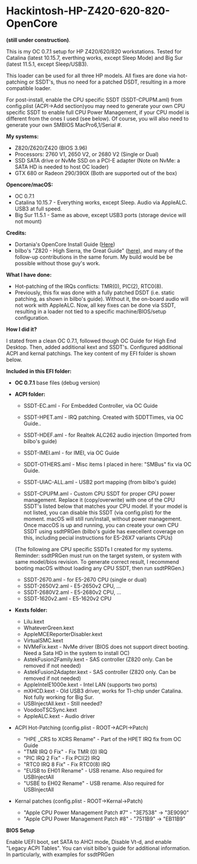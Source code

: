 # Hackintosh-HP-Z420-620-820-OpenCore
**(still under construction)**. 

This is my OC 0.7.1 setup for HP Z420/620/820 workstations. Tested for Catalina (latest 10.15.7, everthing works, except Sleep Mode) and Big Sur (latest 11.5.1, except Sleep/USB3). 

This loader can be used for all three HP models. All fixes are done via hot-patching or SSDT's, thus no need for a patched DSDT, resulting in a more compatible loader. 

For post-install, enable the CPU specific SSDT (SSDT-CPUPM.aml) from config.plist (ACPI->Add section)you may need to generate your own CPU specific SSDT to enable full CPU Power Management, if your CPU model is different from the ones I used (see below). Of course, you will also need to generate your own SMBIOS MacPro6,1/Serial #.

**My systems:**

- Z820/Z620/Z420 (BIOS 3.96)
- Processors: 2760 V1, 2650 V2, or 2680 V2 (Single or Dual)
- SSD SATA drive or NvMe SSD on a PCI-E adapter (Note on NvMe: a SATA HD is needed to host OC loader)
- GTX 680 or Radeon 290/390X (Both are supported out of the box)
  
**Opencore/macOS:**

- OC 0.7.1
- Catalina 10.15.7 - Everything works, except Sleep. Audio via AppleALC. USB3 at full speed.
- Big Sur 11.5.1 - Same as above, except USB3 ports (storage device will not mount)

**Credits:**

- Dortania's OpenCore Install Guide ([Here](https://dortania.github.io/OpenCore-Install-Guide/))
- bilbo's "Z820 - High Sierra, the Great Guide" ([here](https://www.insanelymac.com/forum/topic/335860-guide-2018-z820-high-sierra-the-great-guide-sucess/)), and many of the follow-up contributions in the same forum. My build would be be possible without those guy's work.

**What I have done:**

- Hot-patching of the IRQs conflicts: TMR(0), PIC(2), RTC0(8). 
- Previously, this fix was done with a fully patched DSDT (i.e. static patching, as shown in bilbo's guide). Without it, the on-board audio will not work with AppleALC. Now, all key fixes can be done via SSDT, resulting in a loader not tied to a specific machine/BIOS/setup configuration. 


**How I did it?**

I stated from a clean OC 0.7.1, followed though OC Guide for High End Desktop. Then, added additional kext and SSDT's. Configured additional ACPI and kernal patchings. The key content of my EFI folder is shown below. 

**Included in this EFI folder:**

- **OC 0.7.1** base files (debug version)
- **ACPI folder:**
	- SSDT-EC.aml		- For Embedded Controller, via OC Guide
	- SSDT-HPET.aml		- IRQ patching. Created with SDDTTimes, via OC Guide.. 
	- SSDT-HDEF.aml		- for Realtek ALC262 audio injection (Imported from bilbo's guide)
	- SSDT-IMEI.aml		- for IMEI, via OC Guide
	- SDDT-OTHERS.aml	- Misc items I placed in here: "SMBus" fix via OC Guide. 
	- SSDT-UIAC-ALL.aml	- USB2 port mapping (from bilbo's guide)
	
	- SSDT-CPUPM.aml	- Custom CPU SSDT for proper CPU power management. Replace it (copy/overwrite) with one of the CPU SSDT's listed below that matches your CPU model. If your model is not listed, you can disable this SSDT (via config.plist) for the moment. macOS will still run/install, without power management. Once maccOS is up and running, you can create your own CPU SSDT using ssdtPRGen (bilbo's guide has execellent coverage on this, including pecial instructions for E5-26X7 variants CPUs)
	
	(The following are CPU specific SSDTs I created for my systems. Reminder: ssdtPRGen must run on the target system, or system with same model/bios revision. To generate correct result, I recommend booting macOS without loading any CPU SSDT, then run ssdtPRGen.)
	- SSDT-2670.aml		- for E5-2670 CPU (single or dual)
	- SSDT-2650V2.aml	- E5-2650v2 CPU, ...
	- SSDT-2680V2.aml	- E5-2680v2 CPU, ...
	- SSDT-1620v2.aml	- E5-1620v2 CPU
	
- **Kexts folder:**
	- Lilu.kext
	- WhateverGreen.kext
	- AppleMCEReporterDisabler.kext
	- VirtualSMC.kext
	- NVMeFix.kext						- NvMe driver (BIOS does not support direct booting. Need a Sata HD in the system to install OC)
	- AstekFusion2Family.kext			- SAS controller (Z820 only. Can be removed if not needed)
	- AstekFusion2Adapter.kext			- SAS controller (Z820 only. Can be removed if not needed)
	- AppleIntelE1000e.kext				- Intel LAN (supports two ports)
	- mXHCD.kext						- Old USB3 driver, works for TI-chip under Catalina. Not fully working for Big Sur.
	- USBInjectAll.kext					- Still needed?
	- VoodooTSCSync.kext
	- AppleALC.kext						- Audio driver
	
- ACPI Hot-Patching (config.plist - ROOT->ACPI->Patch)
	- "HPE _CRS to XCRS Rename"			- Part of the HPET IRQ fix from OC Guide
	- "TMR IRQ 0 Fix"					- Fix TMR (0) IRQ
	- "PIC IRQ 2 Fix"					- Fix PCI(2) IRQ
	- "RTC0 IRQ 8 Fix"					- Fix RTC0(8) IRQ
	- "EUSB to EH01 Rename"				- USB rename. Also required for USBInjectAll
	- "USBE to EH02 Rename"				- USB rename. Also required for USBInjectAll

- Kernal patches (config.plist - ROOT->Kernal->Patch)
	- "Apple CPU Power Management Patch #7"		- "3E7538" -> "3E9090"
	- "Apple CPU Power Management Patch #8"		- "7511B9" -> "EB11B9"
	
**BIOS Setup**

Enable UEFI boot, set SATA to AHCI mode, Disable Vt-d, and enable "Legacy ACPI Tables". You can visit bilbo's guide for additional information. In particularly,  with examples for ssdtPRGen 